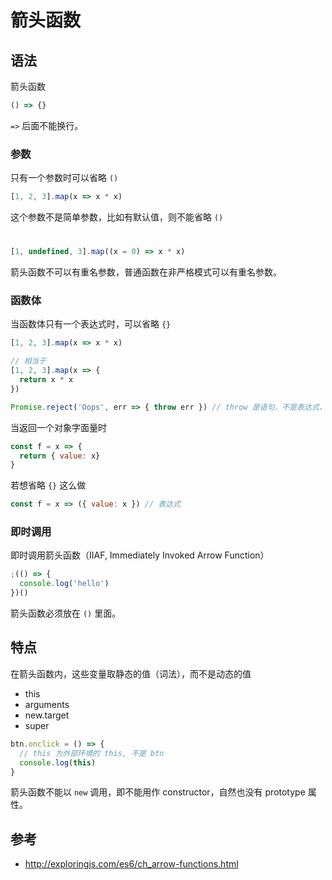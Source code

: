 # 箭头函数

## 语法

箭头函数

```js
() => {}
```

`=>` 后面不能换行。

### 参数

只有一个参数时可以省略 `()`

```js
[1, 2, 3].map(x => x * x)
```

这个参数不是简单参数，比如有默认值，则不能省略 `()`
#
```js
[1, undefined, 3].map((x = 0) => x * x)
```

箭头函数不可以有重名参数，普通函数在非严格模式可以有重名参数。

### 函数体

当函数体只有一个表达式时，可以省略 `{}`

```js
[1, 2, 3].map(x => x * x)

// 相当于
[1, 2, 3].map(x => {
  return x * x
})

Promise.reject('Oops', err => { throw err }) // throw 是语句，不是表达式，不能省略 `{}`
```

当返回一个对象字面量时

```js
const f = x => {
  return { value: x}
}
```

若想省略 `{}` 这么做

```js
const f = x => ({ value: x }) // 表达式
```

### 即时调用

即时调用箭头函数（IIAF, Immediately Invoked Arrow Function）

```js
;(() => {
  console.log('hello')
})()
```

箭头函数必须放在 `()` 里面。

## 特点

在箭头函数内，这些变量取静态的值（词法），而不是动态的值

- this
- arguments
- new.target
- super

```js
btn.onclick = () => {
  // this 为外部环境的 this, 不是 btn
  console.log(this)
}
```

箭头函数不能以 `new` 调用，即不能用作 constructor，自然也没有 prototype 属性。


## 参考

- <http://exploringjs.com/es6/ch_arrow-functions.html>
